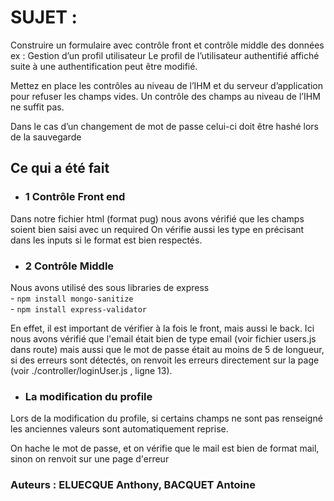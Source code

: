 # **SUJET :**
<p>
Construire un formulaire avec contrôle front et contrôle middle des données ex : 
Gestion d’un profil utilisateur
Le profil de l’utilisateur authentifié affiché suite à une authentification peut être 
modifié. 

Mettez en place les contrôles au niveau de l’IHM et du serveur 
d’application pour refuser les champs vides. Un contrôle des champs au niveau 
de l’IHM ne suffit pas.

Dans le cas d’un changement de mot de passe celui-ci doit être hashé lors de la 
sauvegarde
</p>


## **Ce qui a été fait**


- ### **1 Contrôle Front end**

<p>
Dans notre fichier html (format pug) nous avons vérifié que les champs soient bien saisi avec un required
On vérifie aussi les type en précisant dans les inputs si le format est bien respectés.
</p>


- ### **2 Contrôle Middle**

Nous avons utilisé des sous libraries de express 
<br>
    - ```npm install mongo-sanitize```
<br>
    - ```npm install express-validator```

<p>
En effet, il est important de vérifier à la fois le front, mais aussi le back. Ici nous avons vérifié que l'email était bien de type email (voir fichier users.js dans route) mais aussi que le mot de passe était au moins de 5  de longueur, si des erreurs sont détectés, on renvoit les erreurs directement sur la page (voir ./controller/loginUser.js , ligne 13).
</p>

- ### **La modification du profile**

Lors de la modification du profile, si certains champs ne sont pas renseigné les anciennes valeurs sont automatiquement reprise.

On hache le mot de passe, et on vérifie que le mail est bien de format mail, sinon on renvoit sur une page d'erreur

### **Auteurs : ELUECQUE Anthony, BACQUET Antoine**









